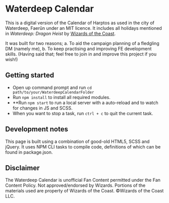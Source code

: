 # Waterdeep Calendar
This is a digital version of the Calendar of Harptos as used in the city of Waterdeep, Faerûn under an MIT licence. It includes all holidays mentioned in *Waterdeep: Dragon Heist* by [Wizards of the Coast](http://company.wizards.com/).

It was built for two reasons;
a. To aid the campaign planning of a fledgling DM (namely me),
b. To keep practising and improving FE development skills. (Having said that; feel free to join in and improve this project if you wish!)

## Getting started
*  Open up command prompt and run `cd path/to/your/WaterdeepCalendarFolder`
*  Run `npm install` to install all required modules.
*  **Run `npm start` to run a local server with a auto-reload and to watch for changes in JS and SCSS. 
*  When you want to stop a task, run `ctrl + c` to quit the current task.

## Development notes
This page is built using a combination of good-old HTML5, SCSS and jQuery. It uses NPM CLI tasks  to compile code, definitions of which can be found in package.json.

## Disclaimer
The Waterdeep Calendar is unofficial Fan Content permitted under the Fan Content Policy. Not approved/endorsed by Wizards. Portions of the materials used are property of Wizards of the Coast. ©Wizards of the Coast LLC.
